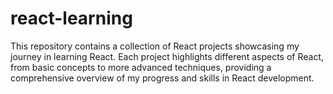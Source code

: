 # react-learning
This repository contains a collection of React projects showcasing my journey in learning React. Each project highlights different aspects of React, from basic concepts to more advanced techniques, providing a comprehensive overview of my progress and skills in React development.
